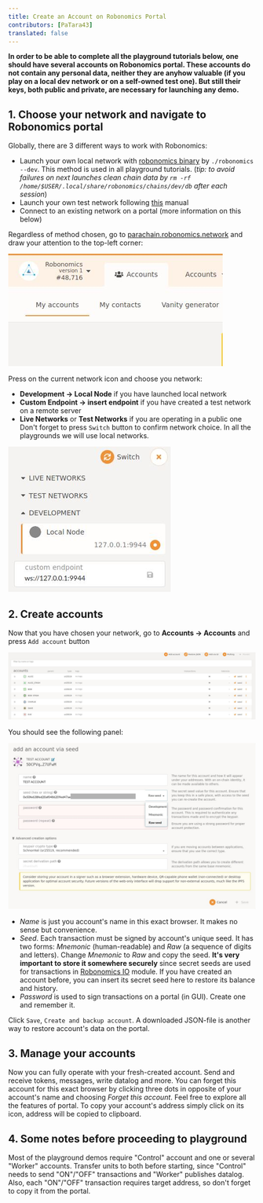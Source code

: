 ```yaml
---
title: Create an Account on Robonomics Portal
contributors: [PaTara43]
translated: false
---
```


**In order to be able to complete all the playground tutorials below, one should have several accounts on Robonomics portal. These accounts do not contain any personal data, neither they are anyhow valuable (if you play on a local dev network or on a self-owned test one). But still their keys, both public and private, are necessary for launching any demo.**

## 1. Choose your network and navigate to Robonomics portal
Globally, there are 3 different ways to work with Robonomics:
- Launch your own local network with [robonomics binary](https://github.com/airalab/robonomics/releases/) by `./robonomics --dev`. This method is used in all playground tutorials. (_tip: to avoid failures on next launches clean chain data by `rm -rf /home/$USER/.local/share/robonomics/chains/dev/db` after each session_)
- Launch your own test network following [this](/docs/robonomics-test-network-manual/) manual
- Connect to an existing network on a portal (more information on this below)

Regardless of method chosen, go to [parachain.robonomics.network](https://parachain.robonomics.network) and draw your attention to the top-left corner:

![Portal top-left](../images/creating-an-account/portal-top-left.jpg "Portal top-left")

Press on the current network icon and choose you network:
- **Development -> Local Node** if you have launched local network
- **Custom Endpoint -> insert endpoint** if you have created a test network on a remote server
- **Live Networks** or **Test Networks** if you are operating in a public one
Don't forget to press `Switch` button to confirm network choice. In all the playgrounds we will use local networks.

![Choosing local network](../images/creating-an-account/choosing-local-node.jpg "Choosing local network")

## 2. Create accounts
Now that you have chosen your network, go to **Accounts -> Accounts** and press `Add account` button

![Accounts page](../images/creating-an-account/accounts-page.jpg "Accounts page")

You should see the following panel:

![Add account panel](../images/creating-an-account/add-account-panel.jpg "Add account panel")

- *Name* is just you account's name in this exact browser. It makes no sense but convenience.
- *Seed*. Each transaction must be signed by account's unique seed. It has two forms: *Mnemonic* (human-readable) and *Raw* (a sequence of digits and letters). Change *Mnemonic* to *Raw* and copy the seed. **It's very important to store it somewhere securely** since secret seeds are used for transactions in [Robonomics IO](/docs/rio-overview/) module. If you have created an account before, you can insert its secret seed here to restore its balance and history.
- *Password* is used to sign transactions on a portal (in GUI). Create one and remember it.

Click `Save`, `Create and backup account`. A downloaded JSON-file is another way to restore account's data on the portal.

## 3. Manage your accounts
Now you can fully operate with your fresh-created account. Send and receive tokens, messages, write datalog and more. You can forget this account for this exact browser by clicking three dots in opposite of your account's name and choosing *Forget this account*. Feel free to explore all the features of portal. To copy your account's address simply click on its icon, address will be copied to clipboard.

## 4. Some notes before proceeding to playground
Most of the playground demos require "Control" account and one or several "Worker" accounts. Transfer units to both before starting, since "Control" needs to send "ON"/"OFF" transactions and "Worker" publishes datalog. Also, each "ON"/"OFF" transaction requires target address, so don't forget to copy it from the portal.
